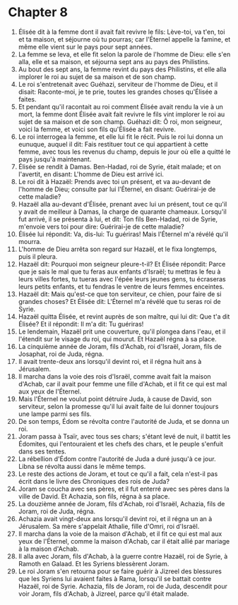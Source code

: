 # Chapter 8

1. Élisée dit à la femme dont il avait fait revivre le fils: Lève-toi, va t'en, toi et ta maison, et séjourne où tu pourras; car l'Éternel appelle la famine, et même elle vient sur le pays pour sept années.
2. La femme se leva, et elle fit selon la parole de l'homme de Dieu: elle s'en alla, elle et sa maison, et séjourna sept ans au pays des Philistins.
3. Au bout des sept ans, la femme revint du pays des Philistins, et elle alla implorer le roi au sujet de sa maison et de son champ.
4. Le roi s'entretenait avec Guéhazi, serviteur de l'homme de Dieu, et il disait: Raconte-moi, je te prie, toutes les grandes choses qu'Élisée a faites.
5. Et pendant qu'il racontait au roi comment Élisée avait rendu la vie à un mort, la femme dont Élisée avait fait revivre le fils vint implorer le roi au sujet de sa maison et de son champ. Guéhazi dit: Ô roi, mon seigneur, voici la femme, et voici son fils qu'Élisée a fait revivre.
6. Le roi interrogea la femme, et elle lui fit le récit. Puis le roi lui donna un eunuque, auquel il dit: Fais restituer tout ce qui appartient à cette femme, avec tous les revenus du champ, depuis le jour où elle a quitté le pays jusqu'à maintenant.
7. Élisée se rendit à Damas. Ben-Hadad, roi de Syrie, était malade; et on l'avertit, en disant: L'homme de Dieu est arrivé ici.
8. Le roi dit à Hazaël: Prends avec toi un présent, et va au-devant de l'homme de Dieu; consulte par lui l'Éternel, en disant: Guérirai-je de cette maladie?
9. Hazaël alla au-devant d'Élisée, prenant avec lui un présent, tout ce qu'il y avait de meilleur à Damas, la charge de quarante chameaux. Lorsqu'il fut arrivé, il se présenta à lui, et dit: Ton fils Ben-Hadad, roi de Syrie, m'envoie vers toi pour dire: Guérirai-je de cette maladie?
10. Élisée lui répondit: Va, dis-lui: Tu guériras! Mais l'Éternel m'a révélé qu'il mourra.
11. L'homme de Dieu arrêta son regard sur Hazaël, et le fixa longtemps, puis il pleura.
12. Hazaël dit: Pourquoi mon seigneur pleure-t-il? Et Élisée répondit: Parce que je sais le mal que tu feras aux enfants d'Israël; tu mettras le feu à leurs villes fortes, tu tueras avec l'épée leurs jeunes gens, tu écraseras leurs petits enfants, et tu fendras le ventre de leurs femmes enceintes.
13. Hazaël dit: Mais qu'est-ce que ton serviteur, ce chien, pour faire de si grandes choses? Et Élisée dit: L'Éternel m'a révélé que tu seras roi de Syrie.
14. Hazaël quitta Élisée, et revint auprès de son maître, qui lui dit: Que t'a dit Élisée? Et il répondit: Il m'a dit: Tu guériras!
15. Le lendemain, Hazaël prit une couverture, qu'il plongea dans l'eau, et il l'étendit sur le visage du roi, qui mourut. Et Hazaël régna à sa place.
16. La cinquième année de Joram, fils d'Achab, roi d'Israël, Joram, fils de Josaphat, roi de Juda, régna.
17. Il avait trente-deux ans lorsqu'il devint roi, et il régna huit ans à Jérusalem.
18. Il marcha dans la voie des rois d'Israël, comme avait fait la maison d'Achab, car il avait pour femme une fille d'Achab, et il fit ce qui est mal aux yeux de l'Éternel.
19. Mais l'Éternel ne voulut point détruire Juda, à cause de David, son serviteur, selon la promesse qu'il lui avait faite de lui donner toujours une lampe parmi ses fils.
20. De son temps, Édom se révolta contre l'autorité de Juda, et se donna un roi.
21. Joram passa à Tsaïr, avec tous ses chars; s'étant levé de nuit, il battit les Édomites, qui l'entouraient et les chefs des chars, et le peuple s'enfuit dans ses tentes.
22. La rébellion d'Édom contre l'autorité de Juda a duré jusqu'à ce jour. Libna se révolta aussi dans le même temps.
23. Le reste des actions de Joram, et tout ce qu'il a fait, cela n'est-il pas écrit dans le livre des Chroniques des rois de Juda?
24. Joram se coucha avec ses pères, et il fut enterré avec ses pères dans la ville de David. Et Achazia, son fils, régna à sa place.
25. La douzième année de Joram, fils d'Achab, roi d'Israël, Achazia, fils de Joram, roi de Juda, régna.
26. Achazia avait vingt-deux ans lorsqu'il devint roi, et il régna un an à Jérusalem. Sa mère s'appelait Athalie, fille d'Omri, roi d'Israël.
27. Il marcha dans la voie de la maison d'Achab, et il fit ce qui est mal aux yeux de l'Éternel, comme la maison d'Achab, car il était allié par mariage à la maison d'Achab.
28. Il alla avec Joram, fils d'Achab, à la guerre contre Hazaël, roi de Syrie, à Ramoth en Galaad. Et les Syriens blessèrent Joram.
29. Le roi Joram s'en retourna pour se faire guérir à Jizreel des blessures que les Syriens lui avaient faites à Rama, lorsqu'il se battait contre Hazaël, roi de Syrie. Achazia, fils de Joram, roi de Juda, descendit pour voir Joram, fils d'Achab, à Jizreel, parce qu'il était malade.

